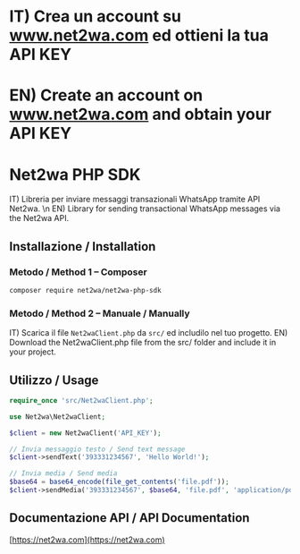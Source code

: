 # IT) Crea un account su www.net2wa.com ed ottieni la tua API KEY
# EN) Create an account on www.net2wa.com and obtain your API KEY

# Net2wa PHP SDK

IT) Libreria per inviare messaggi transazionali WhatsApp tramite API Net2wa. \n
EN) Library for sending transactional WhatsApp messages via the Net2wa API.

## Installazione / Installation

### Metodo / Method 1 – Composer

```bash
composer require net2wa/net2wa-php-sdk
```

### Metodo / Method 2 – Manuale / Manually

IT) Scarica il file `Net2waClient.php` da `src/` ed includilo nel tuo progetto.
EN) Download the Net2waClient.php file from the src/ folder and include it in your project.

## Utilizzo / Usage

```php
require_once 'src/Net2waClient.php';

use Net2wa\Net2waClient;

$client = new Net2waClient('API_KEY');

// Invia messaggio testo / Send text message
$client->sendText('393331234567', 'Hello World!');

// Invia media / Send media
$base64 = base64_encode(file_get_contents('file.pdf'));
$client->sendMedia('393331234567', $base64, 'file.pdf', 'application/pdf', 'Take your file!');
```

## Documentazione API / API Documentation

[https://net2wa.com](https://net2wa.com)
